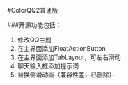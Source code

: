 #ColorQQ2普通版

###开源功能包括：
1. 修改QQ主题
2. 在主界面添加FloatActionButton
3. 在主界面添加TabLayout，可左右滑动
4. 聊天输入框添加提示词
5. ~~替换侧滑动画（兼容性差，已删除）~~
